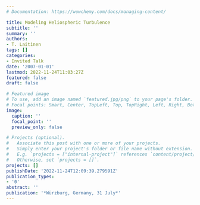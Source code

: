 ```yaml
---
# Documentation: https://wowchemy.com/docs/managing-content/

title: Modeling Heliospheric Turbulence
subtitle: ''
summary: ''
authors:
- T. Laitinen
tags: []
categories:
- Invited Talk
date: '2007-01-01'
lastmod: 2022-11-24T11:03:27Z
featured: false
draft: false

# Featured image
# To use, add an image named `featured.jpg/png` to your page's folder.
# Focal points: Smart, Center, TopLeft, Top, TopRight, Left, Right, BottomLeft, Bottom, BottomRight.
image:
  caption: ''
  focal_point: ''
  preview_only: false

# Projects (optional).
#   Associate this post with one or more of your projects.
#   Simply enter your project's folder or file name without extension.
#   E.g. `projects = ["internal-project"]` references `content/project/deep-learning/index.md`.
#   Otherwise, set `projects = []`.
projects: []
publishDate: '2022-11-24T12:09:39.279591Z'
publication_types:
- '0'
abstract: ''
publication: '*Würzburg, Germany, 31 July*'
---
```

